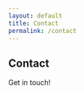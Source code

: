 ```yaml
---
layout: default
title: Contact
permalink: /contact
---
```


## Contact

Get in touch!

<form>
  <!-- Form stuff -->
</form>

